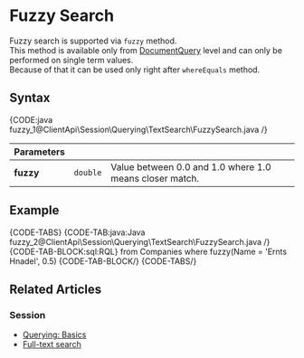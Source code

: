 # Fuzzy Search

Fuzzy search is supported via `fuzzy` method.  
This method is available only from [DocumentQuery](../../../../client-api/session/querying/document-query/what-is-document-query) level and can only be performed on single term values.  
Because of that it can be used only right after `whereEquals` method.

## Syntax

{CODE:java fuzzy_1@ClientApi\Session\Querying\TextSearch\FuzzySearch.java /}

| Parameters | | |
| ------------- | ------------- | ----- |
| **fuzzy** | `double` | Value between 0.0 and 1.0 where 1.0 means closer match. |

## Example

{CODE-TABS}
{CODE-TAB:java:Java fuzzy_2@ClientApi\Session\Querying\TextSearch\FuzzySearch.java /}
{CODE-TAB-BLOCK:sql:RQL}
from Companies
where fuzzy(Name = 'Ernts Hnadel', 0.5)
{CODE-TAB-BLOCK/}
{CODE-TABS/}

## Related Articles

### Session

- [Querying: Basics](../../../../indexes/querying/query-index)
- [Full-text search](../../../../client-api/session/querying/text-search/full-text-search)
